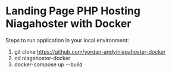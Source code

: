 # Landing Page PHP Hosting Niagahoster with Docker

Steps to run application in your local environment:
1. git clone https://github.com/yordan-andy/niagahoster-docker
2. cd niagahoster-docker
3. docker-compose up --build
